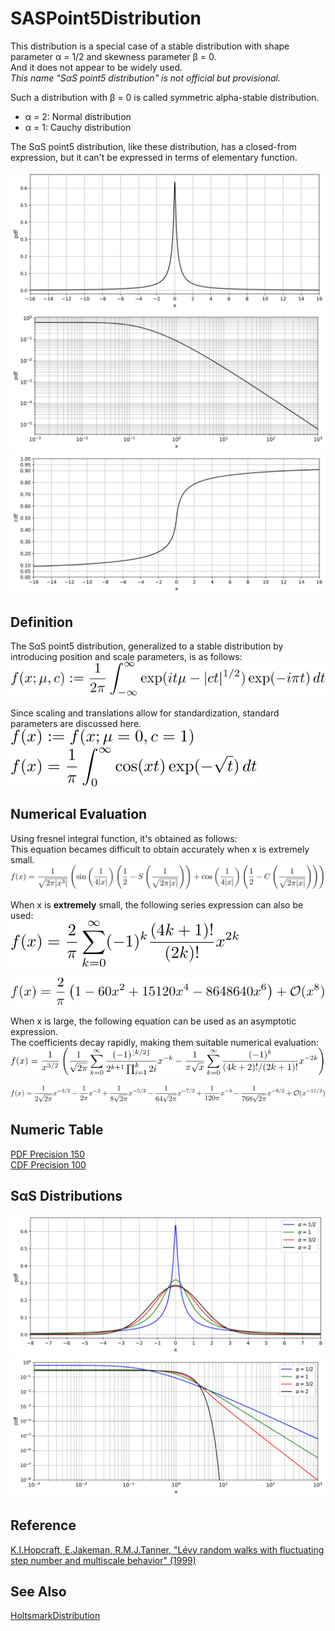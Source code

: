 # SASPoint5Distribution
 
This distribution is a special case of a stable distribution with shape parameter &alpha; = 1/2 and skewness parameter &beta; = 0.  
And it does not appear to be widely used.  
*This name "S&alpha;S point5 distribution" is not official but provisional.*

Such a distribution with &beta; = 0 is called symmetric alpha-stable distribution.  
- &alpha; = 2: Normal distribution
- &alpha; = 1: Cauchy distribution

The S&alpha;S point5 distribution, like these distribution, has a closed-from expression, but it can't be expressed in terms of elementary function.  

![pdf](figures/sas_point5_pdf.svg)  
![pdf-loglog](figures/sas_point5_pdf_loglog.svg)  
![cdf](figures/sas_point5_cdf.svg)  

## Definition
The S&alpha;S point5 distribution, generalized to a stable distribution by introducing position and scale parameters, is as follows:  
![alphahalf1](figures/alphahalf1.svg)  

Since scaling and translations allow for standardization, standard parameters are discussed here.  
![alphahalf2](figures/alphahalf2.svg)  
![alphahalf3](figures/alphahalf3.svg)  

## Numerical Evaluation
Using fresnel integral function, it's obtained as follows:  
This equation becames difficult to obtain accurately when x is extremely small.
![alphahalf4](figures/alphahalf4.svg)  

When x is **extremely** small, the following series expression can also be used:  
![alphahalf5](figures/alphahalf5.svg)  

![alphahalf6](figures/alphahalf6.svg)  

When x is large, the following equation can be used as an asymptotic expression.  
The coefficients decay rapidly, making them suitable numerical evaluation:  
![alphahalf7](figures/alphahalf7.svg)  

![alphahalf8](figures/alphahalf8.svg)  

## Numeric Table
[PDF Precision 150](results/pdf_precision150.csv)  
[CDF Precision 100](results/cdf_precision100.csv)  

## S&alpha;S Distributions
![sass-pdf](figures/sass_pdf.svg)  
![sass-pdf-loglog](figures/sass_pdf_loglog.svg)  

## Reference
[K.I.Hopcraft, E.Jakeman, R.M.J.Tanner, "Lévy random walks with fluctuating step number and multiscale behavior" (1999)](https://journals.aps.org/pre/abstract/10.1103/PhysRevE.60.5327)  

## See Also
[HoltsmarkDistribution](https://github.com/tk-yoshimura/HoltsmarkDistribution)